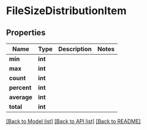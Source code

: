 # FileSizeDistributionItem


## Properties

Name | Type | Description | Notes
------------ | ------------- | ------------- | -------------
**min** | **int** |  | 
**max** | **int** |  | 
**count** | **int** |  | 
**percent** | **int** |  | 
**average** | **int** |  | 
**total** | **int** |  | 

[[Back to Model list]](../#documentation-for-models) [[Back to API list]](../#documentation-for-api-endpoints) [[Back to README]](../)


